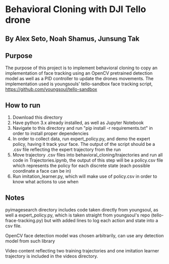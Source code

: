 
# Behavioral Cloning with DJI Tello drone

## By Alex Seto, Noah Shamus, Junsung Tak

## Purpose

The purpose of this project is to implement behavioral cloning to copy an implementation of face tracking using an OpenCV pretrained detection model as well as a PID controller to update the drones movements. The implementation used is youngsouls' tello-sandbox face tracking script, https://github.com/youngsoul/tello-sandbox

## How to run

1. Download this directory
2. Have python 3.x already installed, as well as Jupyter Notebook
3. Navigate to this directory and run "pip install -r requirements.txt" in order to install proper dependencies
4. In order to collect data, run expert_policy.py, and demo the expert policy, having it track your face. The output of the script should be a .csv file reflecting the expert trajectory from the run
5. Move trajectory .csv files into behavioral_cloning/trajectories and run all code in Trajectories.ipynb, the output of this step will be a policy.csv file which represents the policy for each discrete state (each possible coordinate a face can be in)
6. Run imitation_learner.py, which will make use of policy.csv in order to know what actions to use when

## Notes

pyimagesearch directory includes code taken directly from youngsoul, as well a expert_policy.py, which is taken straight from youngsoul's repo (tello-frace-tracking.py) but with added lines to log each action and state into a csv file.

OpenCV face detection model was chosen arbitrarily, can use any detection model from such library

Video content reflecting two training trajectories and one imitation learner trajectory is included in the videos directory.
